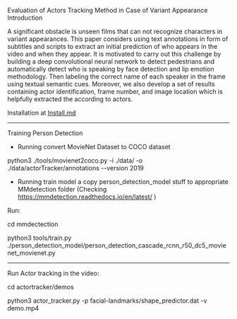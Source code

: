 Evaluation of Actors Tracking Method in Case of Variant Appearance Introduction

A significant obstacle is unseen films that can not recognize characters in variant appearances. This paper considers using text annotations in form of subtitles and scripts to extract an initial prediction of who appears in the video and when they appear. It is motivated to carry out this challenge by building a deep convolutional neural network to detect pedestrians and automatically detect who is speaking by face detection and lip emotion methodology. Then labeling the correct name of each speaker in the frame using textual semantic cues. Moreover, we also develop a set of results containing actor identification, frame number, and image location which is helpfully extracted the according to actors.

Installation at [Install.md](https://github.com/yenvu93/ActorTrackor/blob/main/Install.md)


-----------------------------------------------------------------------------------------
Training Person Detection

+ Running convert MovieNet Dataset to COCO dataset

python3 ./tools/movienet2coco.py -i ./data/ -o ./data/actorTracker/annotations --version 2019

+ Running train model
a
copy person_detection_model stuff to appropriate MMdetection folder (Checking https://mmdetection.readthedocs.io/en/latest/ )

Run:

cd mmdectection

python3 tools/train.py ./person_detection_model/person_detection_cascade_rcnn_r50_dc5_movienet_movienet.py

-------------------------------------------------------------------------------------------

Run Actor tracking in the video:

cd actortracker/demos

python3 actor_tracker.py -p facial-landmarks/shape_predictor.dat -v demo.mp4
